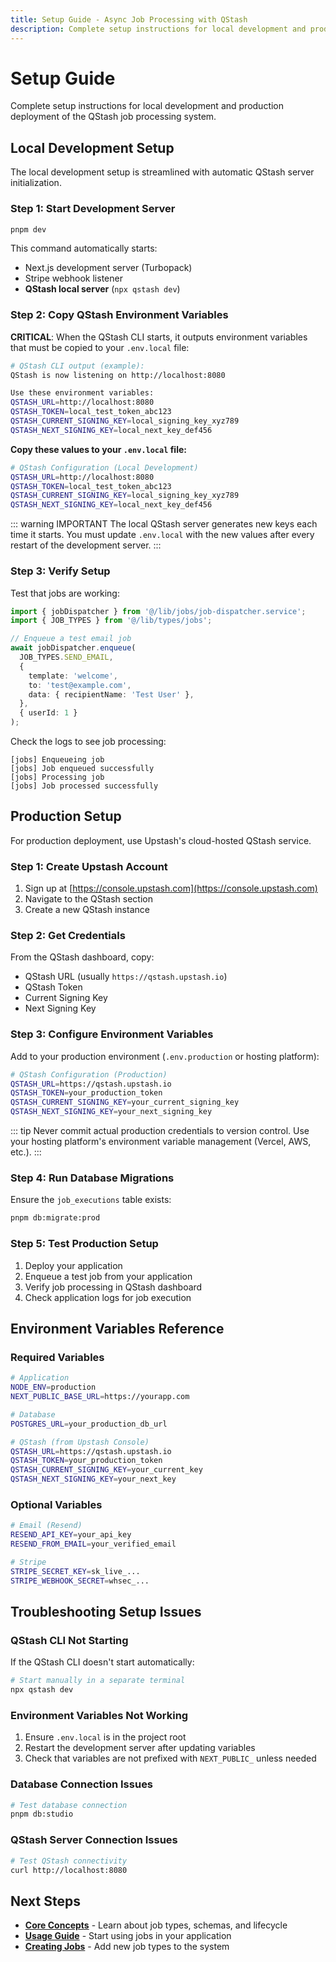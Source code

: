 ```yaml
---
title: Setup Guide - Async Job Processing with QStash
description: Complete setup instructions for local development and production deployment of the QStash job processing system
---
```


# Setup Guide

Complete setup instructions for local development and production deployment of the QStash job processing system.

## Local Development Setup

The local development setup is streamlined with automatic QStash server initialization.

### Step 1: Start Development Server

```bash
pnpm dev
```

This command automatically starts:

- Next.js development server (Turbopack)
- Stripe webhook listener
- **QStash local server** (`npx qstash dev`)

### Step 2: Copy QStash Environment Variables

**CRITICAL**: When the QStash CLI starts, it outputs environment variables that must be copied to your `.env.local` file:

```bash
# QStash CLI output (example):
QStash is now listening on http://localhost:8080

Use these environment variables:
QSTASH_URL=http://localhost:8080
QSTASH_TOKEN=local_test_token_abc123
QSTASH_CURRENT_SIGNING_KEY=local_signing_key_xyz789
QSTASH_NEXT_SIGNING_KEY=local_next_key_def456
```

**Copy these values to your `.env.local` file:**

```bash
# QStash Configuration (Local Development)
QSTASH_URL=http://localhost:8080
QSTASH_TOKEN=local_test_token_abc123
QSTASH_CURRENT_SIGNING_KEY=local_signing_key_xyz789
QSTASH_NEXT_SIGNING_KEY=local_next_key_def456
```

::: warning IMPORTANT
The local QStash server generates new keys each time it starts. You must update `.env.local` with the new values after every restart of the development server.
:::

### Step 3: Verify Setup

Test that jobs are working:

```typescript
import { jobDispatcher } from '@/lib/jobs/job-dispatcher.service';
import { JOB_TYPES } from '@/lib/types/jobs';

// Enqueue a test email job
await jobDispatcher.enqueue(
  JOB_TYPES.SEND_EMAIL,
  {
    template: 'welcome',
    to: 'test@example.com',
    data: { recipientName: 'Test User' },
  },
  { userId: 1 }
);
```

Check the logs to see job processing:

```
[jobs] Enqueueing job
[jobs] Job enqueued successfully
[jobs] Processing job
[jobs] Job processed successfully
```

## Production Setup

For production deployment, use Upstash's cloud-hosted QStash service.

### Step 1: Create Upstash Account

1. Sign up at [https://console.upstash.com](https://console.upstash.com)
2. Navigate to the QStash section
3. Create a new QStash instance

### Step 2: Get Credentials

From the QStash dashboard, copy:

- QStash URL (usually `https://qstash.upstash.io`)
- QStash Token
- Current Signing Key
- Next Signing Key

### Step 3: Configure Environment Variables

Add to your production environment (`.env.production` or hosting platform):

```bash
# QStash Configuration (Production)
QSTASH_URL=https://qstash.upstash.io
QSTASH_TOKEN=your_production_token
QSTASH_CURRENT_SIGNING_KEY=your_current_signing_key
QSTASH_NEXT_SIGNING_KEY=your_next_signing_key
```

::: tip
Never commit actual production credentials to version control. Use your hosting platform's environment variable management (Vercel, AWS, etc.).
:::

### Step 4: Run Database Migrations

Ensure the `job_executions` table exists:

```bash
pnpm db:migrate:prod
```

### Step 5: Test Production Setup

1. Deploy your application
2. Enqueue a test job from your application
3. Verify job processing in QStash dashboard
4. Check application logs for job execution

## Environment Variables Reference

### Required Variables

```bash
# Application
NODE_ENV=production
NEXT_PUBLIC_BASE_URL=https://yourapp.com

# Database
POSTGRES_URL=your_production_db_url

# QStash (from Upstash Console)
QSTASH_URL=https://qstash.upstash.io
QSTASH_TOKEN=your_production_token
QSTASH_CURRENT_SIGNING_KEY=your_current_key
QSTASH_NEXT_SIGNING_KEY=your_next_key
```

### Optional Variables

```bash
# Email (Resend)
RESEND_API_KEY=your_api_key
RESEND_FROM_EMAIL=your_verified_email

# Stripe
STRIPE_SECRET_KEY=sk_live_...
STRIPE_WEBHOOK_SECRET=whsec_...
```

## Troubleshooting Setup Issues

### QStash CLI Not Starting

If the QStash CLI doesn't start automatically:

```bash
# Start manually in a separate terminal
npx qstash dev
```

### Environment Variables Not Working

1. Ensure `.env.local` is in the project root
2. Restart the development server after updating variables
3. Check that variables are not prefixed with `NEXT_PUBLIC_` unless needed

### Database Connection Issues

```bash
# Test database connection
pnpm db:studio
```

### QStash Server Connection Issues

```bash
# Test QStash connectivity
curl http://localhost:8080
```

## Next Steps

- **[Core Concepts](./core-concepts.md)** - Learn about job types, schemas, and lifecycle
- **[Usage Guide](./usage.md)** - Start using jobs in your application
- **[Creating Jobs](./creating-jobs.md)** - Add new job types to the system
